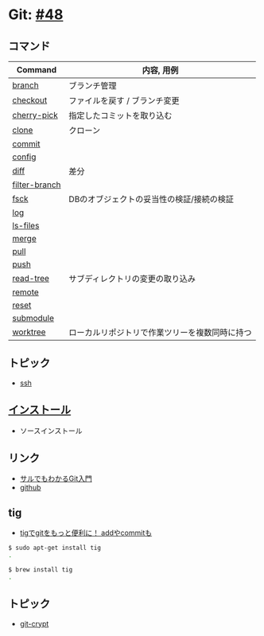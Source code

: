 # Git: [#48](https://github.com/hdknr/scriptogr.am/issues/48)

## コマンド

| Command                              | 内容, 用例                 |
| ------------------------------------ | ------------------------ |
| [branch](git.branch.md)              | ブランチ管理              |
| [checkout](git.checkout.md)          | ファイルを戻す /  ブランチ変更   |
| [cherry-pick](git.cherry-pick.md)    | 指定したコミットを取り込む   |
| [clone](git.clone.md)                | クローン                  |
| [commit](git.commit.md)              |   |
| [config](git.config.md)              |   |
| [diff](git.diff.md)                  | 差分 |
| [filter-branch](git.filter-branch.md)   |                       |
| [fsck](git.fsck.md)                   | DBのオブジェクトの妥当性の検証/接続の検証 |
| [log](git.log.md)                     |   |
| [ls-files](git.ls-files.md)           |   | 
| [merge](git.merge.md)                  | |
| [pull](git.pull.md)                   | |
| [push](git.push.md)                    | |
| [read-tree](git.read-tree.md)          | サブディレクトリの変更の取り込み |
| [remote](git.remote.md)                | |
| [reset](git.reset.md)                  | |
| [submodule](git.submodule.md)           | |
| [worktree](git.worktree.md)           | ローカルリポジトリで作業ツリーを複数同時に持つ|

## トピック

- [ssh](git.ssh.md)

## [インストール](git.install.md)

- ソースインストール

## リンク

- [サルでもわかるGit入門](http://www.backlog.jp/git-guide/)
- [github](git.github.md)

## tig

- [tigでgitをもっと便利に！ addやcommitも](http://qiita.com/suino/items/b0dae7e00bd7165f79ea)

~~~bash
$ sudo apt-get install tig
.
~~~~

~~~bash
$ brew install tig
.
~~~~

## トピック

- [git-crypt](git-crypt.md)
